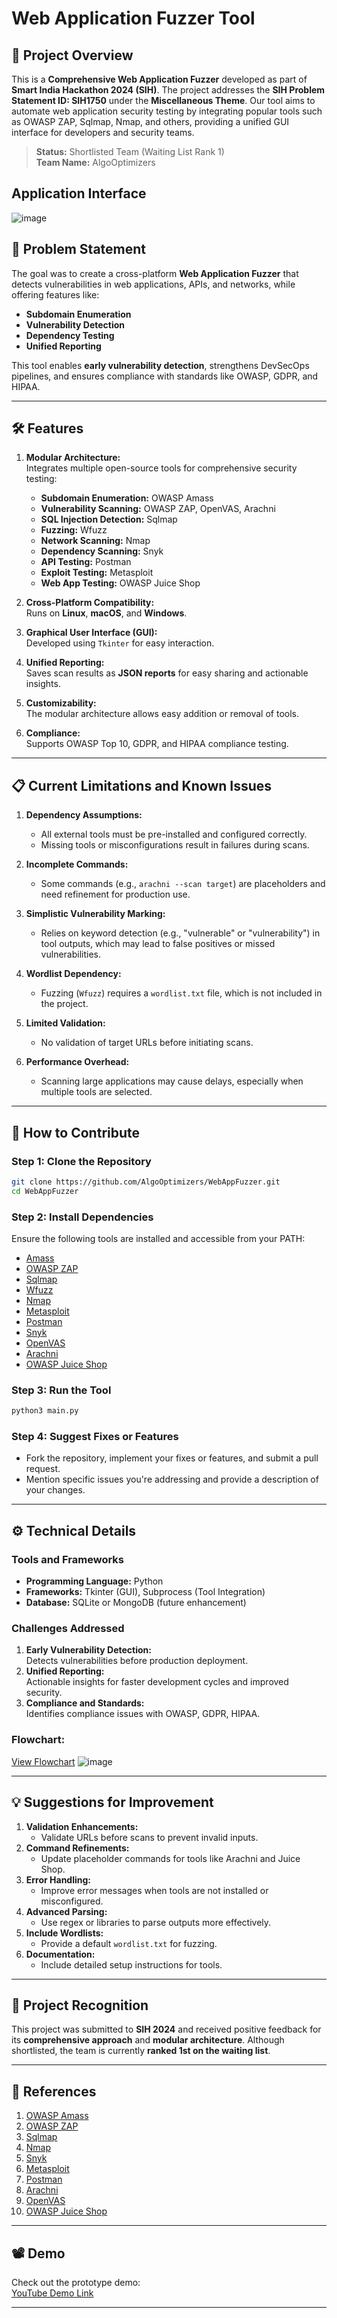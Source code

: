 # Web Application Fuzzer Tool

## 🚀 Project Overview

This is a **Comprehensive Web Application Fuzzer** developed as part of **Smart India Hackathon 2024 (SIH)**. The project addresses the **SIH Problem Statement ID: SIH1750** under the **Miscellaneous Theme**. Our tool aims to automate web application security testing by integrating popular tools such as OWASP ZAP, Sqlmap, Nmap, and others, providing a unified GUI interface for developers and security teams.

> **Status:** Shortlisted Team (Waiting List Rank 1)  
> **Team Name:** AlgoOptimizers

## Application Interface
![image](https://github.com/user-attachments/assets/86a1e48d-d7be-4668-85b4-9a0d497c4292)


## 🎯 Problem Statement

The goal was to create a cross-platform **Web Application Fuzzer** that detects vulnerabilities in web applications, APIs, and networks, while offering features like:
- **Subdomain Enumeration**
- **Vulnerability Detection**
- **Dependency Testing**
- **Unified Reporting**

This tool enables **early vulnerability detection**, strengthens DevSecOps pipelines, and ensures compliance with standards like OWASP, GDPR, and HIPAA.

---

## 🛠️ Features

1. **Modular Architecture:**  
   Integrates multiple open-source tools for comprehensive security testing:
   - **Subdomain Enumeration:** OWASP Amass
   - **Vulnerability Scanning:** OWASP ZAP, OpenVAS, Arachni
   - **SQL Injection Detection:** Sqlmap
   - **Fuzzing:** Wfuzz
   - **Network Scanning:** Nmap
   - **Dependency Scanning:** Snyk
   - **API Testing:** Postman
   - **Exploit Testing:** Metasploit
   - **Web App Testing:** OWASP Juice Shop

2. **Cross-Platform Compatibility:**  
   Runs on **Linux**, **macOS**, and **Windows**.

3. **Graphical User Interface (GUI):**  
   Developed using `Tkinter` for easy interaction.

4. **Unified Reporting:**  
   Saves scan results as **JSON reports** for easy sharing and actionable insights.

5. **Customizability:**  
   The modular architecture allows easy addition or removal of tools.

6. **Compliance:**  
   Supports OWASP Top 10, GDPR, and HIPAA compliance testing.

---

## 📋 Current Limitations and Known Issues

1. **Dependency Assumptions:**
   - All external tools must be pre-installed and configured correctly.
   - Missing tools or misconfigurations result in failures during scans.

2. **Incomplete Commands:**
   - Some commands (e.g., `arachni --scan target`) are placeholders and need refinement for production use.

3. **Simplistic Vulnerability Marking:**
   - Relies on keyword detection (e.g., "vulnerable" or "vulnerability") in tool outputs, which may lead to false positives or missed vulnerabilities.

4. **Wordlist Dependency:**
   - Fuzzing (`Wfuzz`) requires a `wordlist.txt` file, which is not included in the project.

5. **Limited Validation:**
   - No validation of target URLs before initiating scans.

6. **Performance Overhead:**
   - Scanning large applications may cause delays, especially when multiple tools are selected.

---
## 🔧 How to Contribute

### Step 1: Clone the Repository

```bash
git clone https://github.com/AlgoOptimizers/WebAppFuzzer.git
cd WebAppFuzzer
```

### Step 2: Install Dependencies

Ensure the following tools are installed and accessible from your PATH:
- [Amass](https://owasp.org/www-project-amass/)
- [OWASP ZAP](https://owasp.org/www-project-zap/)
- [Sqlmap](http://sqlmap.org/)
- [Wfuzz](https://github.com/xmendez/wfuzz)
- [Nmap](https://nmap.org/)
- [Metasploit](https://www.metasploit.com/)
- [Postman](https://www.postman.com/)
- [Snyk](https://snyk.io/)
- [OpenVAS](https://www.openvas.org/)
- [Arachni](https://github.com/Arachni/arachni)
- [OWASP Juice Shop](https://owasp.org/www-project-juice-shop/)

### Step 3: Run the Tool

```bash
python3 main.py
```

### Step 4: Suggest Fixes or Features

- Fork the repository, implement your fixes or features, and submit a pull request.
- Mention specific issues you're addressing and provide a description of your changes.

---

## ⚙️ Technical Details

### Tools and Frameworks
- **Programming Language:** Python
- **Frameworks:** Tkinter (GUI), Subprocess (Tool Integration)
- **Database:** SQLite or MongoDB (future enhancement)

### Challenges Addressed
1. **Early Vulnerability Detection:**  
   Detects vulnerabilities before production deployment.
2. **Unified Reporting:**  
   Actionable insights for faster development cycles and improved security.
3. **Compliance and Standards:**  
   Identifies compliance issues with OWASP, GDPR, HIPAA.

### Flowchart:  
[View Flowchart](https://fuzzer-flowchart.netlify.app/)
![image](https://github.com/user-attachments/assets/52534176-b539-48c0-9626-35c7abb49229)

---

## 💡 Suggestions for Improvement

1. **Validation Enhancements:**
   - Validate URLs before scans to prevent invalid inputs.
2. **Command Refinements:**
   - Update placeholder commands for tools like Arachni and Juice Shop.
3. **Error Handling:**
   - Improve error messages when tools are not installed or misconfigured.
4. **Advanced Parsing:**
   - Use regex or libraries to parse outputs more effectively.
5. **Include Wordlists:**
   - Provide a default `wordlist.txt` for fuzzing.
6. **Documentation:**
   - Include detailed setup instructions for tools.

---

## 🌟 Project Recognition

This project was submitted to **SIH 2024** and received positive feedback for its **comprehensive approach** and **modular architecture**. Although shortlisted, the team is currently **ranked 1st on the waiting list**.

---

## 📜 References

1. [OWASP Amass](https://owasp.org/www-project-amass/)  
2. [OWASP ZAP](https://owasp.org/www-project-zap/)  
3. [Sqlmap](http://sqlmap.org/)  
4. [Nmap](https://nmap.org/)  
5. [Snyk](https://snyk.io/)  
6. [Metasploit](https://www.metasploit.com/)  
7. [Postman](https://www.postman.com/)  
8. [Arachni](https://github.com/Arachni/arachni)  
9. [OpenVAS](https://www.openvas.org/)  
10. [OWASP Juice Shop](https://owasp.org/www-project-juice-shop/)

---

## 📽️ Demo

Check out the prototype demo:  
[YouTube Demo Link](https://youtu.be/MX61rFGxQ5w)

---
